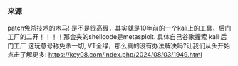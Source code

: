 ### 来源 
patch免杀技术的木马! 是不是很高级，其实就是10年前的一个kali上的工具，后门工厂的二开！！！！那会夹的shellcode是metasploit. 具体自己谷歌搜索 kali 后门工厂 
这玩意号称免杀一切, VT全绿，那么真的没有办法解决吗?让我们从头开始 
点击了解更多: 
https://key08.com/index.php/2024/08/03/1949.html 

